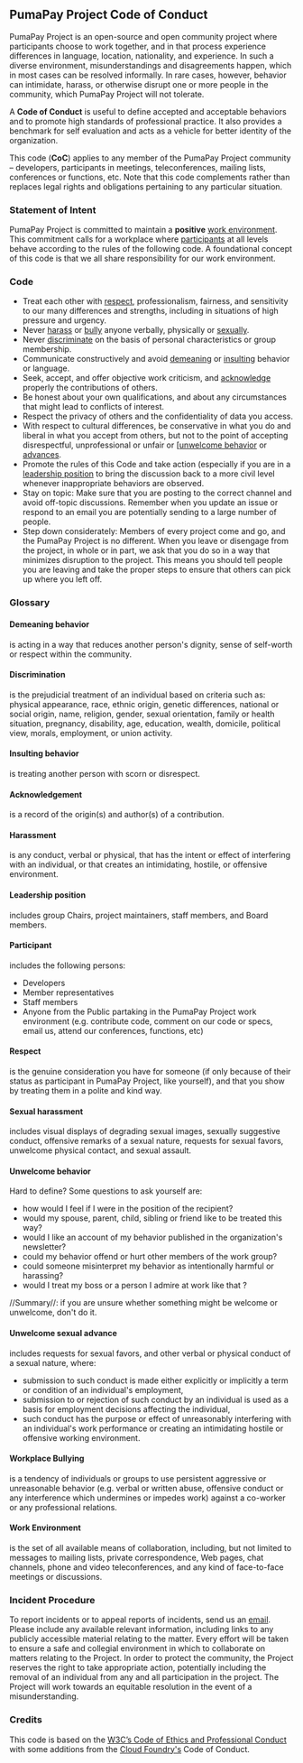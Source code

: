 ## PumaPay Project Code of Conduct 

PumaPay Project is an open-source and open community project where participants choose to work together, and in that process experience differences in language, location, nationality, and experience. In such a diverse environment, misunderstandings and disagreements happen, which in most cases can be resolved informally. In rare cases, however, behavior can intimidate, harass, or otherwise disrupt one or more people in the community, which PumaPay Project will not tolerate.

A **Code of Conduct** is useful to define accepted and acceptable behaviors and to promote high standards of professional practice. It also provides a benchmark for self evaluation and acts as a vehicle for better identity of the organization.

This code (**CoC**) applies to any member of the PumaPay Project community – developers, participants in meetings, teleconferences, mailing lists, conferences or functions, etc. Note that this code complements rather than replaces legal rights and obligations pertaining to any particular situation.

### Statement of Intent

PumaPay Project is committed to maintain a **positive**  [work environment](#work-environment). This commitment calls for a workplace where [participants](#participant) at all levels behave according to the rules of the following code. A foundational concept of this code is that we all share responsibility for our work environment.
### Code
  - Treat each other with [respect](#respect), professionalism, fairness, and sensitivity to our many differences and strengths, including in situations of high pressure and urgency.
  - Never [harass](#harassment) or [bully](#workplace-bullying) anyone verbally, physically or [sexually](#sexual-harassment).
  - Never [discriminate](#discrimination)  on the basis of personal characteristics or group membership.
  - Communicate constructively and avoid [demeaning](#demeaning-behavior) or [insulting](#insulting-behavior) behavior or language.
  - Seek, accept, and offer objective work criticism, and [acknowledge](#acknowledgement) properly the contributions of others.
  - Be honest about your own qualifications, and about any circumstances that might lead to conflicts of interest.
  - Respect the privacy of others and the confidentiality of data you access.
  - With respect to cultural differences, be conservative in what you do and liberal in what you accept from others, but not to the point of accepting disrespectful, unprofessional or unfair or [[unwelcome behavior](#unwelcome-behavior) or [advances](#unwelcome-sexual-advance).
  - Promote the rules of this Code and take action (especially if you are in a [leadership position](#leadership-position) to bring the discussion back to a more civil level whenever inappropriate behaviors are observed.
  - Stay on topic: Make sure that you are posting to the correct channel and avoid off-topic discussions. Remember when you update an issue or respond to an email you are potentially sending to a large number of people.
  - Step down considerately: Members of every project come and go, and the PumaPay Project is no different. When you leave or disengage from the project, in whole or in part, we ask that you do so in a way that minimizes disruption to the project. This means you should tell people you are leaving and take the proper steps to ensure that others can pick up where you left off.

### Glossary 
#### Demeaning behavior 
is acting in a way that reduces another person's dignity, sense of self-worth or respect within the community.

#### Discrimination 
is the prejudicial treatment of an individual based on criteria such as: physical appearance, race, ethnic origin, genetic differences, national or social origin, name, religion, gender, sexual orientation, family or health situation, pregnancy, disability, age, education, wealth, domicile, political view, morals, employment, or union activity.

#### Insulting behavior 
is treating another person with scorn or disrespect.

#### Acknowledgement 
is a record of the origin(s) and author(s) of a contribution.

#### Harassment 
is any conduct, verbal or physical, that has the intent or effect of interfering with an individual, or that creates an intimidating, hostile, or offensive environment.

#### Leadership position 
includes group Chairs, project maintainers, staff members, and Board members.

#### Participant 
includes the following persons:
  * Developers
  * Member representatives
  * Staff members
  * Anyone from the Public partaking in the PumaPay Project work environment (e.g. contribute code, comment on our code or specs, email us, attend our conferences, functions, etc)

#### Respect 
is the genuine consideration you have for someone (if only because of their status as participant in PumaPay Project, like yourself), and that you show by treating them in a polite and kind way.

#### Sexual harassment 
includes visual displays of degrading sexual images, sexually suggestive conduct, offensive remarks of a sexual nature, requests for sexual favors, unwelcome physical contact, and sexual assault.

#### Unwelcome behavior 
Hard to define? Some questions to ask yourself are:
  * how would I feel if I were in the position of the recipient?
  * would my spouse, parent, child, sibling or friend like to be treated this way?
  * would I like an account of my behavior published in the organization's newsletter?
  * could my behavior offend or hurt other members of the work group?
  * could someone misinterpret my behavior as intentionally harmful or harassing?
  * would I treat my boss or a person I admire at work like that ?

//Summary//: if you are unsure whether something might be welcome or unwelcome, don't do it.

#### Unwelcome sexual advance 
includes requests for sexual favors, and other verbal or physical conduct of a sexual nature, where:
  * submission to such conduct is made either explicitly or implicitly a term or condition of an individual's employment,
  * submission to or rejection of such conduct by an individual is used as a basis for employment decisions affecting the individual,
  * such conduct has the purpose or effect of unreasonably interfering with an individual's work performance or creating an intimidating hostile or offensive working environment.

#### Workplace Bullying 
is a tendency of individuals or groups to use persistent aggressive or unreasonable behavior (e.g. verbal or written abuse, offensive conduct or any interference which undermines or impedes work) against a co-worker or any professional relations.

#### Work Environment 
is the set of all available means of collaboration, including, but not limited to messages to mailing lists, private correspondence, Web pages, chat channels, phone and video teleconferences, and any kind of face-to-face meetings or discussions.

### Incident Procedure 

To report incidents or to appeal reports of incidents, send us an [email](coc@pumapay.io). Please include any available relevant information, including links to any publicly accessible material relating to the matter. Every effort will be taken to ensure a safe and collegial environment in which to collaborate on matters relating to the Project. In order to protect the community, the Project reserves the right to take appropriate action, potentially including the removal of an individual from any and all participation in the project. The Project will work towards an equitable resolution in the event of a misunderstanding.

### Credits 

This code is based on the [W3C’s Code of Ethics and Professional Conduct](https://www.w3.org/Consortium/cepc) with some additions from the [Cloud Foundry's](https://www.cloudfoundry.org/) Code of Conduct.